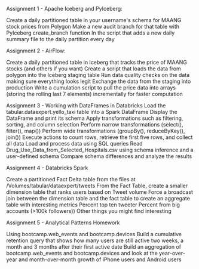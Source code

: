 Assignment 1 - Apache Iceberg and PyIceberg:

Create a daily partitioned table in your username's schema for MAANG stock prices from Polygon
Make a new audit branch for that table with PyIceberg create_branch function
In the script that adds a new daily summary file to the daily partition every day

Assignment 2 - AirFlow:

Create a daily partitioned table in Iceberg that tracks the price of MAANG stocks (and others if you want)
Create a script that loads the data from polygon into the Iceberg staging table
Run data quality checks on the data making sure everything looks legit
Exchange the data from the staging into production
Write a cumulation script to pull the price data into arrays (storing the rolling last 7 elements) incrementally for faster computation


Assignment 3 - Working with DataFrames in Databricks
Load the tabular.dataexpert.yello_taxi table into a Spark DataFrame
Display the DataFrame and print its schema
Apply transformations such as filtering, sorting, and column selection
Perform narrow transformations (select(), filter(), map())
Perform wide transformations (groupBy(), reduceByKey(), join())
Execute actions to count rows, retrieve the first five rows, and collect all data
Load and process data using SQL queries
Read Drug_Use_Data_from_Selected_Hospitals.csv using schema inference and a user-defined schema
Compare schema differences and analyze the results


Assignment 4 - Databricks Spark

Create a partitioned Fact Delta table from the files at /Volumes/tabular/dataexpert/tweets
From the Fact Table, create a smaller dimension table that ranks users based on Tweet volume
Force a broadcast join between the dimension table and the fact table to create an aggregate table with interesting metrics
Percent top ten tweeter
Percent from big accounts (>100k followers))
Other things you might find interesting


Assignment 5 - Analytical Patterns Homework

Using bootcamp.web_events and bootcamp.devices
Build a cumulative retention query that shows how many users are still active two weeks, a month and 3 months after their first active date
Build an aggregation of bootcamp.web_events and bootcamp.devices and look at the year-over-year and month-over-month growth of iPhone users and Android users










